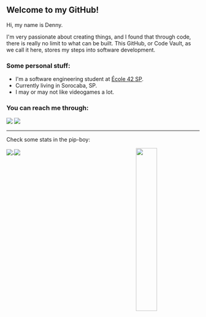 ## Welcome to my GitHub!

Hi, my name is Denny.

I'm very passionate about creating things, and I found that through code, there is really no limit to what can be built. This GitHub, or Code Vault, as we call it here, stores my steps into software development.

### Some personal stuff:

- I'm a software engineering student at <a href="https://www.42sp.org.br/">École 42 SP</a>.
- Currently living in Sorocaba, SP.
- I may or may not like videogames a lot.

### You can reach me through:
[![](https://img.shields.io/badge/Microsoft_Outlook-0078D4?style=flat-square&logo=microsoft-outlook&logoColor=white)](mailto:dennypiza@live.com)
[![](https://img.shields.io/badge/LinkedIn-0077B5?style=flat-square&logo=linkedin&logoColor=white)](https://www.linkedin.com/in/denny-piza-b7877220)

---

Check some stats in the pip-boy:

<img align="right" width="33%" src="imgs/vboy.gif"/>

<a href="https://github.com/anuraghazra/github-readme-stats">
  <img align="center" src="https://github-readme-stats.vercel.app/api?username=dpiza&custom_title=|%20STAT%20|&count_private=true&show_icons=1&icon_color=16fe19&hide=issues&hide_border=1&bg_color=0D1117&text_color=16fe19&title_color=16fe19" />
</a>
<a href="https://github.com/anuraghazra/github-readme-stats">
  <img align="center" src="https://github-readme-stats.vercel.app/api/top-langs/?username=dpiza&layout=compact&hide_border=1&bg_color=0D1117&text_color=16fe19&title_color=16fe19" />
</a>